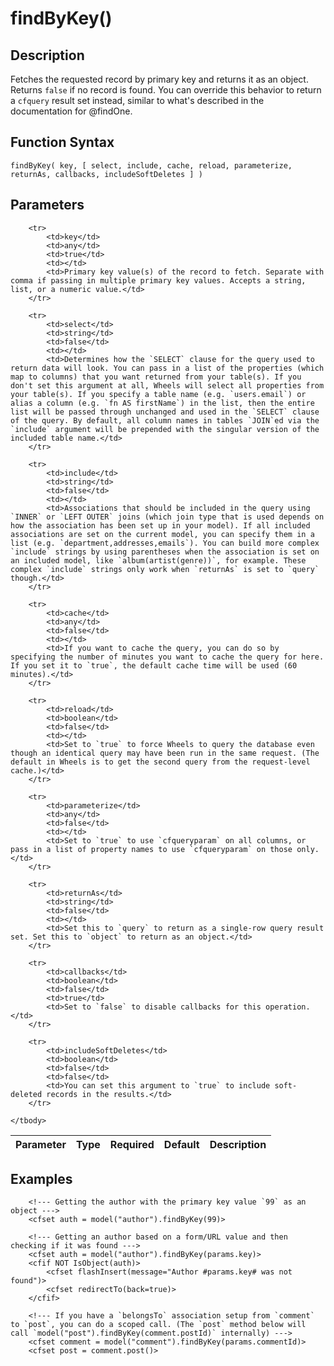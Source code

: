# findByKey()

## Description
Fetches the requested record by primary key and returns it as an object. Returns `false` if no record is found. You can override this behavior to return a `cfquery` result set instead, similar to what's described in the documentation for @findOne.

## Function Syntax
	findByKey( key, [ select, include, cache, reload, parameterize, returnAs, callbacks, includeSoftDeletes ] )


## Parameters
<table>
	<thead>
		<tr>
			<th>Parameter</th>
			<th>Type</th>
			<th>Required</th>
			<th>Default</th>
			<th>Description</th>
		</tr>
	</thead>
	<tbody>
		
		<tr>
			<td>key</td>
			<td>any</td>
			<td>true</td>
			<td></td>
			<td>Primary key value(s) of the record to fetch. Separate with comma if passing in multiple primary key values. Accepts a string, list, or a numeric value.</td>
		</tr>
		
		<tr>
			<td>select</td>
			<td>string</td>
			<td>false</td>
			<td></td>
			<td>Determines how the `SELECT` clause for the query used to return data will look.	You can pass in a list of the properties (which map to columns) that you want returned from your table(s). If you don't set this argument at all, Wheels will select all properties from your table(s). If you specify a table name (e.g. `users.email`) or alias a column (e.g. `fn AS firstName`) in the list, then the entire list will be passed through unchanged and used in the `SELECT` clause of the query. By default, all column names in tables `JOIN`ed via the `include` argument will be prepended with the singular version of the included table name.</td>
		</tr>
		
		<tr>
			<td>include</td>
			<td>string</td>
			<td>false</td>
			<td></td>
			<td>Associations that should be included in the query using `INNER` or `LEFT OUTER` joins (which join type that is used depends on how the association has been set up in your model). If all included associations are set on the current model, you can specify them in a list (e.g. `department,addresses,emails`). You can build more complex `include` strings by using parentheses when the association is set on an included model, like `album(artist(genre))`, for example. These complex `include` strings only work when `returnAs` is set to `query` though.</td>
		</tr>
		
		<tr>
			<td>cache</td>
			<td>any</td>
			<td>false</td>
			<td></td>
			<td>If you want to cache the query, you can do so by specifying the number of minutes you want to cache the query for here. If you set it to `true`, the default cache time will be used (60 minutes).</td>
		</tr>
		
		<tr>
			<td>reload</td>
			<td>boolean</td>
			<td>false</td>
			<td></td>
			<td>Set to `true` to force Wheels to query the database even though an identical query may have been run in the same request. (The default in Wheels is to get the second query from the request-level cache.)</td>
		</tr>
		
		<tr>
			<td>parameterize</td>
			<td>any</td>
			<td>false</td>
			<td></td>
			<td>Set to `true` to use `cfqueryparam` on all columns, or pass in a list of property names to use `cfqueryparam` on those only.</td>
		</tr>
		
		<tr>
			<td>returnAs</td>
			<td>string</td>
			<td>false</td>
			<td></td>
			<td>Set this to `query` to return as a single-row query result set. Set this to `object` to return as an object.</td>
		</tr>
		
		<tr>
			<td>callbacks</td>
			<td>boolean</td>
			<td>false</td>
			<td>true</td>
			<td>Set to `false` to disable callbacks for this operation.</td>
		</tr>
		
		<tr>
			<td>includeSoftDeletes</td>
			<td>boolean</td>
			<td>false</td>
			<td>false</td>
			<td>You can set this argument to `true` to include soft-deleted records in the results.</td>
		</tr>
		
	</tbody>
</table>


## Examples
	
		<!--- Getting the author with the primary key value `99` as an object --->
		<cfset auth = model("author").findByKey(99)>

		<!--- Getting an author based on a form/URL value and then checking if it was found --->
		<cfset auth = model("author").findByKey(params.key)>
		<cfif NOT IsObject(auth)>
			<cfset flashInsert(message="Author #params.key# was not found")>
			<cfset redirectTo(back=true)>
		</cfif>

		<!--- If you have a `belongsTo` association setup from `comment` to `post`, you can do a scoped call. (The `post` method below will call `model("post").findByKey(comment.postId)` internally) --->
		<cfset comment = model("comment").findByKey(params.commentId)>
		<cfset post = comment.post()>
